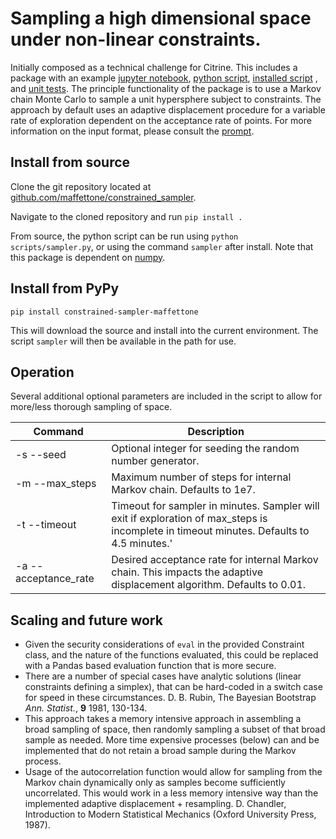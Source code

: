 # Sampling a high dimensional space under non-linear constraints.  
Initially composed as a technical challenge for Citrine. This includes a package with an example 
[jupyter notebook](notebooks/Adaptive%20Displacement.ipynb),
 [python script](scripts/sampler.py), [installed script](bin/sampler) , and [unit tests](test). 
 The principle functionality of the package is to use a Markov chain
 Monte Carlo to sample a unit hypersphere subject to constraints. The approach by default uses an adaptive displacement procedure
 for a variable rate of exploration dependent on the acceptance rate of points. 
 For more information on the input format, please consult
 the [prompt](prompt.pdf).  

## Install from source
Clone the git repository located at 
[github.com/maffettone/constrained_sampler](https://github.com/maffettone/constrained_sampler.git). 

Navigate to the cloned repository and run `pip install .`

From source, the python script can be run using `python scripts/sampler.py`, or using the command `sampler` after install.
Note that this package is dependent on [numpy](https://docs.scipy.org/doc/numpy/reference/). 

## Install from PyPy
`pip install constrained-sampler-maffettone`

This will download the source and install into the current environment. The script `sampler` will then be 
available in the path for use.

## Operation
Several additional optional parameters are included in the script to allow for more/less thorough sampling of space. 

| Command | Description |
| --- | --- |
| -s --seed | Optional integer for seeding the random number generator. |
| -m --max_steps | Maximum number of steps for internal Markov chain. Defaults to 1e7. | 
| -t --timeout | Timeout for sampler in minutes. Sampler will exit if exploration of max_steps is incomplete in timeout minutes. Defaults to 4.5 minutes.'|
| -a --acceptance_rate | Desired acceptance rate for internal Markov chain. This impacts the adaptive displacement algorithm. Defaults to 0.01. |



## Scaling and future work
* Given the security considerations of `eval` in the provided Constraint class, and the nature of the functions evaluated,
this could be replaced with a Pandas based evaluation function that is more secure. 
* There are a number of special cases have analytic solutions (linear constraints defining a simplex), that can be hard-coded 
in a switch case for speed in these circumstances. 
D. B. Rubin, The Bayesian Bootstrap *Ann. Statist.*, **9** 1981, 130-134.
* This approach takes a memory intensive approach in assembling a broad sampling of space, then randomly sampling a subset
of that broad sample as needed. More time expensive processes (below) can and be implemented that do not retain a broad sample
during the Markov process. 
* Usage of the autocorrelation function would allow for sampling from the Markov chain dynamically only as samples become 
sufficiently uncorrelated. This would work in a less memory intensive way than the implemented adaptive displacement + resampling.
D. Chandler, Introduction to Modern Statistical Mechanics (Oxford University Press, 1987).

